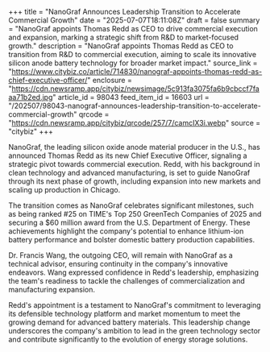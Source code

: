 +++
title = "NanoGraf Announces Leadership Transition to Accelerate Commercial Growth"
date = "2025-07-07T18:11:08Z"
draft = false
summary = "NanoGraf appoints Thomas Redd as CEO to drive commercial execution and expansion, marking a strategic shift from R&D to market-focused growth."
description = "NanoGraf appoints Thomas Redd as CEO to transition from R&D to commercial execution, aiming to scale its innovative silicon anode battery technology for broader market impact."
source_link = "https://www.citybiz.co/article/714830/nanograf-appoints-thomas-redd-as-chief-executive-officer/"
enclosure = "https://cdn.newsramp.app/citybiz/newsimage/5c913fa3075fa6b9cbccf7faaa71b2ed.jpg"
article_id = 98043
feed_item_id = 16603
url = "/202507/98043-nanograf-announces-leadership-transition-to-accelerate-commercial-growth"
qrcode = "https://cdn.newsramp.app/citybiz/qrcode/257/7/camcIX3i.webp"
source = "citybiz"
+++

<p>NanoGraf, the leading silicon oxide anode material producer in the U.S., has announced Thomas Redd as its new Chief Executive Officer, signaling a strategic pivot towards commercial execution. Redd, with his background in clean technology and advanced manufacturing, is set to guide NanoGraf through its next phase of growth, including expansion into new markets and scaling up production in Chicago.</p><p>The transition comes as NanoGraf celebrates significant milestones, such as being ranked #25 on TIME's Top 250 GreenTech Companies of 2025 and securing a $60 million award from the U.S. Department of Energy. These achievements highlight the company's potential to enhance lithium-ion battery performance and bolster domestic battery production capabilities.</p><p>Dr. Francis Wang, the outgoing CEO, will remain with NanoGraf as a technical advisor, ensuring continuity in the company's innovative endeavors. Wang expressed confidence in Redd's leadership, emphasizing the team's readiness to tackle the challenges of commercialization and manufacturing expansion.</p><p>Redd's appointment is a testament to NanoGraf's commitment to leveraging its defensible technology platform and market momentum to meet the growing demand for advanced battery materials. This leadership change underscores the company's ambition to lead in the green technology sector and contribute significantly to the evolution of energy storage solutions.</p>